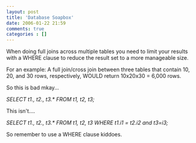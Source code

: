 ```yaml
---
layout: post
title: 'Database Soapbox'
date: 2006-01-22 21:59
comments: true
categories : []
---  
```


When doing full joins across multiple tables you need to limit your results with a WHERE clause to reduce the result set to a more manageable size.

For an example: A full join/cross join between three tables that contain 10, 20, and 30 rows, respectively, WOULD return 10x20x30 = 6,000 rows.

So this is bad mkay...

<em>SELECT t1.*, t2.*, t3.* FROM t1, t2, t3;</em>

This isn't....

<em>SELECT t1.*, t2.*, t3.* FROM t1, t2, t3 WHERE t1.i1 = t2.i2 and t3=i3;</em>

So remember to use a WHERE clause kiddoes.

